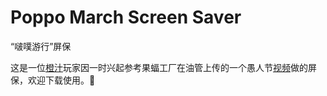 # Poppo March Screen Saver

“啵噗游行”屏保

这是一位[橙汁](https://store.steampowered.com/app/282800)玩家因一时兴起参考果蝠工厂在油管上传的一个愚人节[视频](https://www.youtube.com/watch?v=LVB-99_jbC8)做的屏保，欢迎下载使用。:tropical_drink: